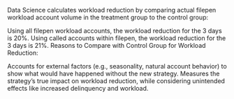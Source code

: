 Data Science calculates workload reduction by comparing actual filepen workload account volume in the treatment group to the control group:

Using all filepen workload accounts, the workload reduction for the 3 days is 20%.
Using called accounts within filepen, the workload reduction for the 3 days is 21%.
Reasons to Compare with Control Group for Workload Reduction:

Accounts for external factors (e.g., seasonality, natural account behavior) to show what would have happened without the new strategy.
Measures the strategy’s true impact on workload reduction, while considering unintended effects like increased delinquency and workload.
